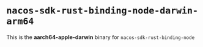 # `nacos-sdk-rust-binding-node-darwin-arm64`

This is the **aarch64-apple-darwin** binary for `nacos-sdk-rust-binding-node`

